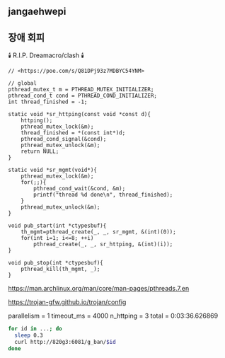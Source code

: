 ## jangaehwepi

## 장애 회피

🕯️ R.I.P. Dreamacro/clash 🕯️

```plain
// <https://poe.com/s/Q81DPj93z7MDBYC54YNM>

// global
pthread_mutex_t m = PTHREAD_MUTEX_INITIALIZER;
pthread_cond_t cond = PTHREAD_COND_INITIALIZER;
int thread_finished = -1;

static void *sr_httping(const void *const d){
    httping();
    pthread_mutex_lock(&m);
    thread_finished = *(const int*)d;
    pthread_cond_signal(&cond);
    pthread_mutex_unlock(&m);
    return NULL;
}

static void *sr_mgmt(void*){
    pthread_mutex_lock(&m);
    for(;;){
        pthread_cond_wait(&cond, &m);
        printf("thread %d done\n", thread_finished);
    }
    pthread_mutex_unlock(&m);
}

void pub_start(int *ctypesbuf){
    th_mgmt=pthread_create(_, _, sr_mgmt, &(int)(0));
    for(int i=1; i<=8; ++i)
        pthread_create(_, _, sr_httping, &(int)(i));
}

void pub_stop(int *ctypesbuf){
    pthread_kill(th_mgmt, _);
}

```

<https://man.archlinux.org/man/core/man-pages/pthreads.7.en>

<https://trojan-gfw.github.io/trojan/config>

parallelism = 1
timeout_ms = 4000
n_httping = 3
total = 0:03:36.626869

```zsh
for id in ...; do
  sleep 0.3
  curl http://820g3:6081/g_ban/$id
done
```
